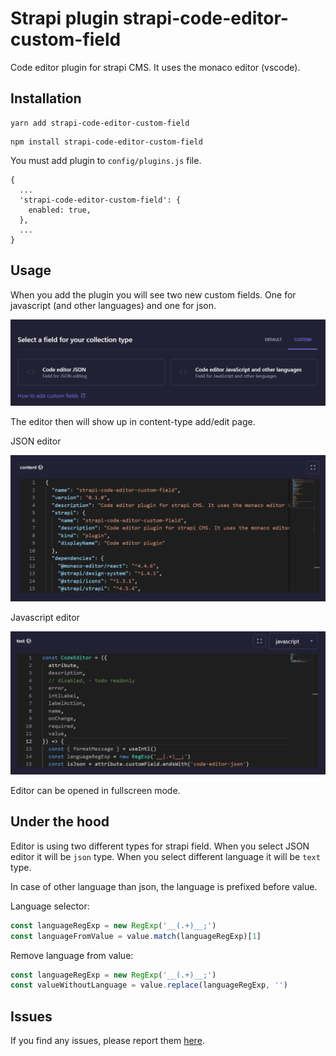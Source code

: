 # Strapi plugin strapi-code-editor-custom-field

Code editor plugin for strapi CMS. It uses the monaco editor (vscode).

## Installation

```
yarn add strapi-code-editor-custom-field
```

```
npm install strapi-code-editor-custom-field
```

You must add plugin to `config/plugins.js` file.

```
{
  ...
  'strapi-code-editor-custom-field': {
    enabled: true,
  },
  ...
}
```

## Usage

When you add the plugin you will see two new custom fields. One for javascript (and other languages) and one for json.

![Two custom fields](images/img.png)

The editor then will show up in content-type add/edit page.

JSON editor

![JSON editor](images/img2.png)

Javascript editor

![Javascript editor](images/img3.png)

Editor can be opened in fullscreen mode.

## Under the hood

Editor is using two different types for strapi field. When you select JSON editor it will be `json` type. 
When you select different language it will be `text` type.

In case of other language than json, the language is prefixed before value.

Language selector:
```javascript
const languageRegExp = new RegExp('__(.+)__;')
const languageFromValue = value.match(languageRegExp)[1]
```

Remove language from value:
```javascript
const languageRegExp = new RegExp('__(.+)__;')
const valueWithoutLanguage = value.replace(languageRegExp, '')
```

## Issues

If you find any issues, please report them [here](https://github.com/TomaszPilch/strapi-code-editor-custom-field/issues).
